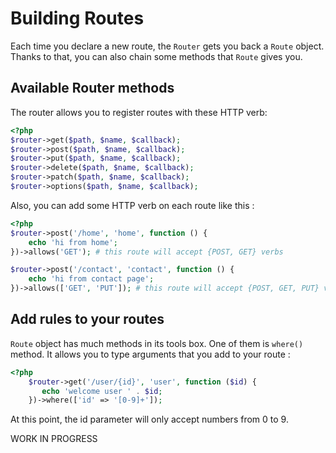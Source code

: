 # Building Routes

Each time you declare a new route, the `Router` gets you back a `Route` object. Thanks to that,
you can also chain some methods that `Route` gives you.

## Available Router methods

The router allows you to register routes with these HTTP verb:
```php
<?php
$router->get($path, $name, $callback);
$router->post($path, $name, $callback);
$router->put($path, $name, $callback);
$router->delete($path, $name, $callback);
$router->patch($path, $name, $callback);
$router->options($path, $name, $callback);
```

Also, you can add some HTTP verb on each route like this :
```php
<?php
$router->post('/home', 'home', function () {
    echo 'hi from home';
})->allows('GET'); # this route will accept {POST, GET} verbs

$router->post('/contact', 'contact', function () {
    echo 'hi from contact page';
})->allows(['GET', 'PUT']); # this route will accept {POST, GET, PUT} verbs
```

## Add rules to your routes

`Route` object has much methods in its tools box. One of them is `where()` method. It allows you to type 
arguments that you add to your route : 

```php
<?php
    $router->get('/user/{id}', 'user', function ($id) {
       echo 'welcome user ' . $id;
    })->where(['id' => '[0-9]+']);
```
At this point, the id parameter will only accept numbers from 0 to 9.

WORK IN PROGRESS
